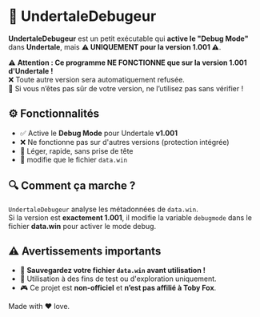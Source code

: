 # 🔧 UndertaleDebugeur

**UndertaleDebugeur** est un petit exécutable qui **active le "Debug Mode"** dans **Undertale**, mais **⚠️ UNIQUEMENT pour la version 1.001 ⚠️**.

⚠️ **Attention : Ce programme NE FONCTIONNE que sur la version 1.001 d'Undertale !**  
❌ Toute autre version sera automatiquement refusée.  
🛑 Si vous n’êtes pas sûr de votre version, ne l’utilisez pas sans vérifier !



## ⚙️ Fonctionnalités

- ✅ Active le **Debug Mode** pour Undertale **v1.001**
- ❌ Ne fonctionne pas sur d'autres versions (protection intégrée)
- 🧠 Léger, rapide, sans prise de tête
- 🔐 modifie que le fichier `data.win` 



## 🔍 Comment ça marche ?

`UndertaleDebugeur` analyse les métadonnées de `data.win`.  
Si la version est **exactement 1.001**, il modifie la variable `debugmode` dans le fichier **data.win** pour activer le mode debug.



## ⚠️ Avertissements importants

- 📂 **Sauvegardez votre fichier `data.win` avant utilisation !**
- 🧪 Utilisation à des fins de test ou d'exploration uniquement.
- 🎮 Ce projet est **non-officiel** et **n’est pas affilié à Toby Fox**.



Made with ❤️ love.
